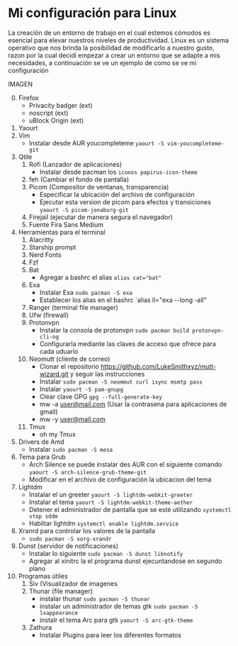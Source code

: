 # Mi configuración para Linux
La creación de un entorno de trabajo en el cual estemos cómodos es esencial para elevar nuestros niveles de productividad. Linux es un sistema operativo que nos brinda la posibilidad de modificarlo a nuestro gusto, razon por la cual decidí empezar a crear un entorno que se adapte a mis necesidades, a continuación se ve un ejemplo de como se ve mi configuración

IMAGEN

0. Firefox 
    - Privacity badger (ext)
    - noscript (ext)
    - uBlock Origin (ext)
1. Yaourt
2. Vim
   - Instalar desde AUR youcompleteme `yaourt -S vim-youcompleteme-git`
3. Qtile
    1. Rofi (Lanzador de aplicaciones)
        - Instalar desde pacman los `iconos papirus-icon-theme`
    2. feh (Cambiar el fondo de pantalla)
    3. Picom (Compositor de ventanas, transparencia)
       - Especificar la ubicación del archivo de configuración
       - Ejecutar esta version de picom para efectos y transiciones `yaourt -S picom-jonaburg-git`
    4. Firejail (ejecutar de manera segura el navegador)
    5. Fuente Fira Sans Medium 
4. Herramientas para el terminal
    1. Alacritty
    2. Starship prompt
    3. Nerd Fonts
    5. Fzf
    6. Bat
       - Agregar a bashrc el alias `alias cat="bat"`
    7. Exa
       - Instalar Exa `sudo pacman -S exa`
       - Establecer los alias en el bashrc `alias ll="exa --long -all"
    8. Ranger (terminal file manager)
    9. Ufw (firewall)
    10. Protonvpn 
        - Instalar la consola de protonvpn `sudo pacman build protonvpn-cli-ng` 
        - Configurarla mediante las claves de acceso que ofrece para cada uduario
    11. Neomutt (cliente de correo)
        - Clonar el repositorio https://github.com/LukeSmithxyz/mutt-wizard.git y seguir las instrucciones
        - Instalar `sudo pacman -S neommut curl isync msmtp pass`
        - Instalar `yaourt -S pam-gnupg`
        - Clear clave GPG `gpg --full-generate-key`
        - mw -a user@mail.com (Usar la contrasena para aplicaciones de gmail)
        - mw -y user@mail.com 
    12. Tmux
        - oh my Tmux
5. Drivers de Amd
   - Instalar `sudo pacman -S mesa`
6. Tema para Grub
   - Arch Silence se puede instalar des AUR con el siguiente comando `yaourt -S arch-silence-grub-theme-git`
   - Modificar en el archivo de configuración la ubicacion del tema
7. Lightdm
   - Instalar el un greeter `yaourt -S lightdm-webkit-greeter`
   - Instalar el tema `yaourt -S lightdm-webkit-theme-aether`
   - Detener el administrador de pantalla que se esté utilizando `systemctl stop sddm`
   - Hablitar lightdm `systemctl enable lightdm.service`
8. Xranrd para controlar los valores de la pantalla
   - `sudo pacman -S xorg-xrandr`
9. Dunst (servidor de notificaciones)
   - Instalar lo siguiente `sudo pacman -S dunst libnotify`
   - Agregar al xinitrc la el programa dunst ejecuntandose en segundo plano
10. Programas útiles
    1. Siv (Visualizador de imagenes
    2. Thunar (file manager)
        - instalar thunar `sudo pacman -S thunar`
        - instalar un administrador de temas gtk `sudo pacman -S lxappearance`
        - instalr el tema Arc para gtk `yaourt -S arc-gtk-theme`
    3. Zathura
        - Instalar Plugins para leer los diferentes formatos 
